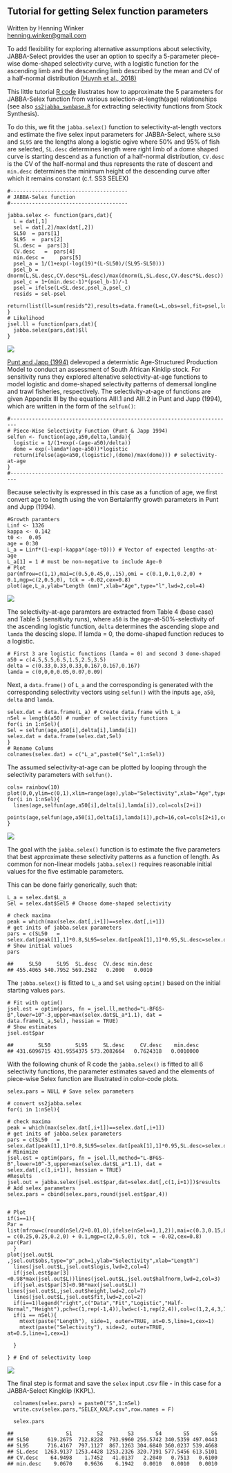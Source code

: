 Tutorial for getting Selex function parameters
----------------------------------------------

Written by Henning Winker <br> <henning.winker@gmail.com>

To add flexibility for exploring alternative assumptions about
selectivity, JABBA-Select provides the user an option to specify a
5-parameter piece-wise dome-shaped selectivity curve, with a logistic
function for the ascending limb and the descending limb described by the
mean and CV of a half-normal distribution [(Huynh et al.,
2018)](https://afspubs.onlinelibrary.wiley.com/doi/full/10.1002/mcf2.10027)

This little tutorial [R
code](https://github.com/jabbamodel/JABBA-Select/blob/master/SELEX_Tutorial/SELEX_Tutorial.rmd)
illustrates how to approximate the 5 parameters for JABBA-Selex function
from various selection-at-length(age) relationships (see also
[`ss2jabba_swnbase.R`](https://github.com/jabbamodel/JABBA-Select/blob/master/SWOss3/ss2jabba_swnbase.R)
for extracting selectivity functions from Stock Synthesis).

To do this, we fit the `jabba.selex()` function to selectivity-at-length
vectors and estimate the five selex input parameters for JABBA-Select,
where `SL50` and `SL95` are the lengths along a logistic ogive where 50%
and 95% of fish are selected, `SL.desc` determines length were right
limb of a dome shaped curve is starting descend as a function of a
half-normal distribution, `CV.desc` is the CV of the half-normal and
thus represents the rate of descent and `min.desc` determines the
minimum height of the descending curve after which it remains constant
(c.f. SS3 SELEX)

    #--------------------------------------
    # JABBA-Selex function
    #--------------------------------------

    jabba.selex <- function(pars,dat){
      L = dat[,1]
      sel = dat[,2]/max(dat[,2])
      SL50  = pars[1]
      SL95  =  pars[2]
      SL.desc =  pars[3]    
      CV.desc   =  pars[4]
      min.desc =     pars[5]
      psel_a = 1/(1+exp(-log(19)*(L-SL50)/(SL95-SL50)))
      psel_b = dnorm(L,SL.desc,CV.desc*SL.desc)/max(dnorm(L,SL.desc,CV.desc*SL.desc))
      psel_c = 1+(min.desc-1)*(psel_b-1)/-1
      psel = ifelse(L<SL.desc,psel_a,psel_c)
      resids = sel-psel
      return(list(ll=sum(resids^2),results=data.frame(L=L,obs=sel,fit=psel,logis=psel_a,halfnorm=psel_b,height=psel_c)))
    }
    # Likelihood
    jsel.ll = function(pars,dat){
      jabba.selex(pars,dat)$ll
    } 

![](SELEX_Tutorial_files/figure-markdown_strict/unnamed-chunk-2-1.png)

[Punt and Japp
(1994)](https://www.tandfonline.com/doi/pdf/10.2989/025776194784286996)
delevoped a determistic Age-Structured Production Model to conduct an
assessment of South African Kinklip stock. For sensitivity runs they
explored altenative selectivity-at-age functions to model logistic and
dome-shaped selectivity patterns of demersal longline and trawl
fisheries, respectively. The selectivity-at-age of functions are given
Appendix III by the equations AIII.1 and AIII.2 in Punt and Jupp (1994),
which are written in the form of the `selfun()`:

    #------------------------------------------------------------------------
    # Piece-Wise Selectivity Function (Punt & Japp 1994)
    selfun <- function(age,a50,delta,lamda){
      logistic = 1/(1+exp(-(age-a50)/delta))  
      dome = exp(-lamda*(age-a50))*logistic 
      return(ifelse(age<a50,(logistic),(dome)/max(dome))) # selectivity-at-age
    }
    #------------------------------------------------------------------------

Because selectivity is expressed in this case as a function of age, we
first convert age to length using the von Bertalanffy growth parameters
in Punt and Jupp (1994).

    #Growth paramters
    Linf <- 1326
    kappa <- 0.142
    t0 <-  0.05
    age = 0:30
    L_a = Linf*(1-exp(-kappa*(age-t0))) # Vector of expected lengths-at-age
    L_a[1] = 1 # must be non-negative to include Age-0
    # Plot
    par(mfrow=c(1,1),mai=c(0.5,0.45,0,.15),omi = c(0.1,0.1,0.2,0) + 0.1,mgp=c(2,0.5,0), tck = -0.02,cex=0.8)
    plot(age,L_a,ylab="Length (mm)",xlab="Age",type="l",lwd=2,col=4)

![](SELEX_Tutorial_files/figure-markdown_strict/unnamed-chunk-4-1.png)

The selectivity-at-age paramters are extracted from Table 4 (base case)
and Table 5 (sensitivity runs), where `a50` is the
age-at-50%-selectivity of the ascending logistic function, `delta`
determines the ascending slope and `lamda` the descing slope. If lamda =
0, the dome-shaped function reduces to a logistic.

    # First 3 are logistic functions (lamda = 0) and second 3 dome-shaped
    a50 = c(4.5,5.5,6.5,1.5,2.5,3.5)
    delta = c(0.33,0.33,0.33,0.167,0.167,0.167)
    lamda = c(0,0,0,0.05,0.07,0.09)

Next, a `data.frame()` of `L_a` and the corresponding is generated with
the corresponding selectivity vectors using `selfun()` with the inputs
`age`, `a50`, `delta` and `lamda`.

    selex.dat = data.frame(L_a) # Create data.frame with L_a
    nSel = length(a50) # number of selectivity functions
    for(i in 1:nSel){ 
    Sel = selfun(age,a50[i],delta[i],lamda[i]) 
    selex.dat = data.frame(selex.dat,Sel)
    }
    # Rename Colums
    colnames(selex.dat) = c("L_a",paste0("Sel",1:nSel))

The assumed selectivity-at-age can be plotted by looping through the
selectivity parameters with `selfun()`.

    cols= rainbow(10) 
    plot(0,0,ylim=c(0,1),xlim=range(age),ylab="Selectivity",xlab="Age",type="h")
    for(i in 1:nSel){ 
      lines(age,selfun(age,a50[i],delta[i],lamda[i]),col=cols[2+i])
      points(age,selfun(age,a50[i],delta[i],lamda[i]),pch=16,col=cols[2+i],cex=0.7)
    }

![](SELEX_Tutorial_files/figure-markdown_strict/unnamed-chunk-7-1.png)

The goal with the `jabba.selex()` function is to estimate the five
parameters that best approximate these selectivity patterns as a
function of length. As common for non-linear models `jabba.selex()`
requires reasonable initial values for the five estimable parameters.

This can be done fairly generically, such that:

    L_a = selex.dat$L_a
    Sel = selex.dat$Sel5 # Choose dome-shaped selectivity

    # check maxima 
    peak = which(max(selex.dat[,i+1])==selex.dat[,i+1])
    # get inits of jabba.selex parameters
    pars = c(SL50   = selex.dat[peak[1],1]*0.8,SL95=selex.dat[peak[1],1]*0.95,SL.desc=selex.dat[max(peak),1],CV.desc=0.2,min.desc=0.001)
    # Show initial values
    pars

    ##     SL50     SL95  SL.desc  CV.desc min.desc 
    ## 455.4065 540.7952 569.2582   0.2000   0.0010

The `jabba.selex()` is fitted to `L_a` and `Sel` using `optim()` based
on the initial starting values `pars`.

    # Fit with optim()
    jsel.est = optim(pars, fn = jsel.ll,method="L-BFGS-B",lower=10^-3,upper=max(selex.dat$L_a*1.1), dat = data.frame(L_a,Sel), hessian = TRUE)
    # Show estimates
    jsel.est$par

    ##        SL50        SL95     SL.desc     CV.desc    min.desc 
    ## 431.6096715 431.9554375 573.2082664   0.7624318   0.0010000

With the following chunk of R code the `jabba.selex()` is fitted to all
6 selectivity functions, the parameter estimates saved and the elements
of piece-wise Selex function are illustrated in color-code plots.

    selex.pars = NULL # Save selex parameters

    # convert ss2jabba.selex
    for(i in 1:nSel){
      
    # check maxima
    peak = which(max(selex.dat[,i+1])==selex.dat[,i+1])
    # get inits of jabba.selex parameters
    pars = c(SL50   = selex.dat[peak[1],1]*0.8,SL95=selex.dat[peak[1],1]*0.95,SL.desc=selex.dat[max(peak),1],CV.desc=0.2,min.desc=0.001)
    # Minimize
    jsel.est = optim(pars, fn = jsel.ll,method="L-BFGS-B",lower=10^-3,upper=max(selex.dat$L_a*1.1), dat = selex.dat[,c(1,i+1)], hessian = TRUE)
    #Results
    jsel.out = jabba.selex(jsel.est$par,dat=selex.dat[,c(1,i+1)])$results 
    # Add selex parameters
    selex.pars = cbind(selex.pars,round(jsel.est$par,4))
      
      
    # Plot
    if(i==1){
    Par = list(mfrow=c(round(nSel/2+0.01,0),ifelse(nSel==1,1,2)),mai=c(0.3,0.15,0,.15),omi = c(0.25,0.25,0.2,0) + 0.1,mgp=c(2,0.5,0), tck = -0.02,cex=0.8)
    par(Par)
      }
    plot(jsel.out$L ,jsel.out$obs,type="p",pch=1,ylab="Selectivity",xlab="Length")
      lines(jsel.out$L,jsel.out$logis,lwd=2,col=4)
      if(jsel.est$par[3]<0.98*max(jsel.out$L))lines(jsel.out$L,jsel.out$halfnorm,lwd=2,col=3)
      if(jsel.est$par[3]<0.98*max(jsel.out$L)) lines(jsel.out$L,jsel.out$height,lwd=2,col=7)
      lines(jsel.out$L,jsel.out$fit,lwd=2,col=2)
      if(i==1)legend("right",c("Data","Fit","Logistic","Half-Normal","Height"),pch=c(1,rep(-1,4)),lwd=c(-1,rep(2,4)),col=c(1,2,4,3,7),cex=0.8,bty="n")
      if(i == nSel){
        mtext(paste("Length"), side=1, outer=TRUE, at=0.5,line=1,cex=1)
        mtext(paste("Selectivity"), side=2, outer=TRUE, at=0.5,line=1,cex=1)
        
      }
      
    } # End of selectivity loop

![](SELEX_Tutorial_files/figure-markdown_strict/unnamed-chunk-10-1.png)

The final step is format and save the `selex` input .csv file - in this
case for a JABBA-Select Kingklip (KKPL).

      colnames(selex.pars) = paste0("S",1:nSel)
      write.csv(selex.pars,"SELEX_KKLP.csv",row.names = F)

      selex.pars

    ##                 S1        S2        S3       S4       S5       S6
    ## SL50      619.2675  712.8228  793.9960 256.5742 340.5359 497.0443
    ## SL95      716.4167  797.1127  867.1263 304.6840 360.0237 539.4668
    ## SL.desc  1263.9137 1253.4428 1253.2326 320.7191 577.5456 613.5101
    ## CV.desc    64.9498    1.7452   41.0137   2.2040   0.7513   0.6100
    ## min.desc    9.0670    0.9636    6.1942   0.0010   0.0010   0.0010
